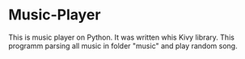 # Music-Player
This is music player on Python. It was written whis Kivy library. This programm parsing all music in folder "music" and play random song.
